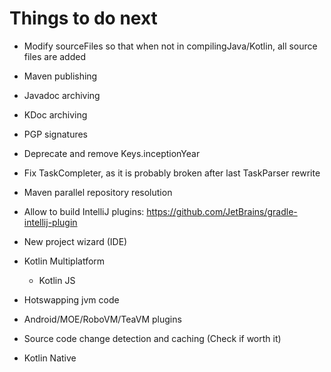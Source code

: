 # Things to do next

- Modify sourceFiles so that when not in compilingJava/Kotlin, all source files are added

- Maven publishing

- Javadoc archiving

- KDoc archiving

- PGP signatures

- Deprecate and remove Keys.inceptionYear

- Fix TaskCompleter, as it is probably broken after last TaskParser rewrite

- Maven parallel repository resolution

- Allow to build IntelliJ plugins: https://github.com/JetBrains/gradle-intellij-plugin

- New project wizard (IDE)

- Kotlin Multiplatform
	- Kotlin JS

- Hotswapping jvm code

- Android/MOE/RoboVM/TeaVM plugins

- Source code change detection and caching (Check if worth it)

- Kotlin Native